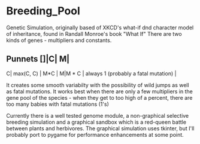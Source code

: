 Breeding_Pool
=============

Genetic Simulation, originally based of XKCD's what-if dnd character model of inheritance, found in Randall Monroe's book "What If"
There are two kinds of genes - multipliers and constants.  

Punnets []|C| M|
-------------------
C| max(C, C) | M*C | 
M|M * C  | always 1 (probably a fatal mutation) |

It creates some smooth variabilty with the possibility of wild jumps as well as fatal mutations. 
It works best when there are only a few multipliers in the gene pool of the species - when they get to too high of a percent, there are too many babies with fatal mutations (1's)


Currently there is a well tested genome module, a non-graphical selective breeding simulation and a graphical sandbox which is a red-queen battle between plants and herbivores.
The graphical simulation uses tkinter, but I'll probably port to pygame for performance enhancements at some point.

